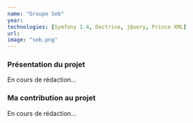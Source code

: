 ```yaml
---
name: "Groupe Seb"
year: 
technologies: [Symfony 1.4, Doctrine, jQuery, Prince XML]
url:
image: "seb.png"
---
```


### Présentation du projet

En cours de rédaction...

### Ma contribution au projet

En cours de rédaction...
